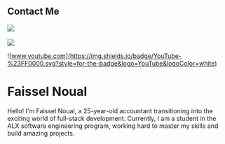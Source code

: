 ## Contact Me

 <a href="https://github.com/noualfaissel" target="_blank" rel="noreferrer"><img src="https://raw.githubusercontent.com/danielcranney/readme-generator/main/public/icons/socials/youtube.svg"></a> 

 <a href="https://github.com/noualfaissel" target="_blank" rel="noreferrer"><img src="[YouTube](https://img.shields.io/badge/YouTube-%23FF0000.svg?style=for-the-badge&logo=YouTube&logoColor=white)"></a>

 ![www.youtube.com](https://img.shields.io/badge/YouTube-%23FF0000.svg?style=for-the-badge&logo=YouTube&logoColor=white)






</p>


# Faissel Noual

Hello! I'm Faissel Noual,
a 25-year-old accountant transitioning into the exciting world of full-stack development. Currently,
I am a student in the ALX software engineering program, working hard to master my skills and build amazing projects.





